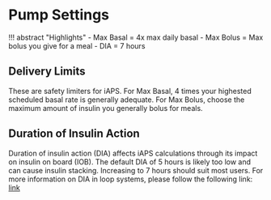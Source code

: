 # Pump Settings
!!! abstract "Highlights"
    - Max Basal = 4x max daily basal
    - Max Bolus = Max bolus you give for a meal
    - DIA = 7 hours

## Delivery Limits
These are safety limiters for iAPS. For Max Basal, 4 times your highested scheduled basal rate is generally adequate. For Max Bolus, choose the maximum amount of insulin you generally bolus for meals. 

## Duration of Insulin Action
Duration of insulin action (DIA) affects iAPS calculations through its impact on insulin on board (IOB). The default DIA of 5 hours is likely too low and can cause insulin stacking. Increasing to 7 hours should suit most users. For more information on DIA in loop systems, please follow the following link: [link](https://www.diabettech.com/insulin/why-we-are-regularly-wrong-in-the-duration-of-insulin-action-dia-times-we-use-and-why-it-matters/)